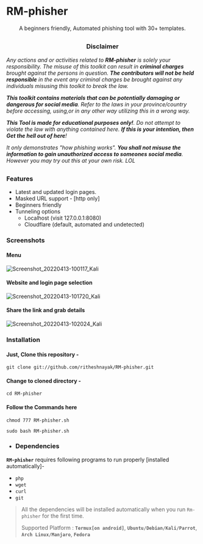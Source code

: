 # RM-phisher

<p align="center">A beginners friendly, Automated phishing tool with 30+ templates.</p>

##

<h3><p align="center">Disclaimer</p></h3>

<i>Any actions and or activities related to <b>RM-phisher</b> is solely your responsibility. The misuse of this toolkit can result in <b>criminal charges</b> brought against the persons in question. <b>The contributors will not be held responsible</b> in the event any criminal charges be brought against any individuals misusing this toolkit to break the law.

<b>This toolkit contains materials that can be potentially damaging or dangerous for social media</b>. Refer to the laws in your province/country before accessing, using,or in any other way utilizing this in a wrong way.

<b>This Tool is made for educational purposes only!</b>. Do not attempt to violate the law with anything contained here. <b>If this is your intention, then Get the hell out of here</b>!

It only demonstrates "how phishing works". <b>You shall not misuse the information to gain unauthorized access to someones social media</b>. However you may try out this at your own risk. LOL</i>

##



### Features

- Latest and updated login pages.
- Masked URL support - [http only] 
- Beginners friendly
- Tunneling options
  - Localhost (visit 127.0.0.1:8080)
  - Cloudflare (default, automated and undetected)

### Screenshots 
#### Menu
![Screenshot_20220413-100117_Kali](https://i.imgur.com/p2pi0yk.jpg?1)
#### Website and login page selection
![Screenshot_20220413-101720_Kali](https://i.imgur.com/rnbpnY7.jpg?1)
#### Share the link and grab details
![Screenshot_20220413-102024_Kali](https://i.imgur.com/NFGsvn3.jpg)



### Installation

#### Just, Clone this repository -
```
git clone git://github.com/ritheshnayak/RM-phisher.git
```

#### Change to cloned directory -
```
cd RM-phisher
```

#### Follow the Commands here
```
chmod 777 RM-phisher.sh
```
```
sudo bash RM-phisher.sh
```
- ### Dependencies

**`RM-phisher`** requires following programs to run properly [installed automatically]- 
- `php`
- `wget`
- `curl`
- `git`

> All the dependencies will be installed automatically when you run `Rm-phisher` for the first time.
>
> Supported Platform : **`Termux[on android]`**, **`Ubuntu/Debian/Kali/Parrot`**, **`Arch Linux/Manjaro`**, **`Fedora`**
